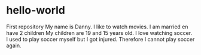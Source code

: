 # hello-world
First repository
My name is Danny. 
I like to watch movies. 
I am married en have 2 children
My children are 19 and 15 years old.
I love watching soccer.
I used to play soccer myself but I got injured.
Therefore I cannot play soccer again.
